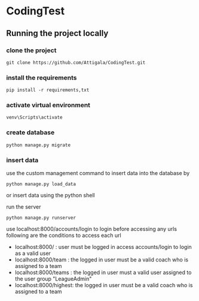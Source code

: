 # CodingTest
## Running the project locally

### clone the project
```
git clone https://github.com/Attigala/CodingTest.git
```

### install the requirements
```
pip install -r requirements,txt
```

### activate virtual environment

```
venv\Scripts\activate
```

### create database
```
python manage.py migrate
```

### insert data 
use the custom management command to insert data into the database by
```
python manage.py load_data
```
or insert data using the python shell

run the server
```
python manage.py runserver
```

use localhost:8000/accounts/login to login before accessing any urls
following are the conditions to access each url
- localhost:8000/ : user must be logged in access accounts/login to login as a valid user
- localhost:8000/team : the logged in user must be a valid coach who is assigned to a team
- localhost:8000/teams : the logged in user must a valid user assigned to the user group "LeagueAdmin"
- localhost:8000/highest: the logged in user must be a valid coach who is assigned to a team
